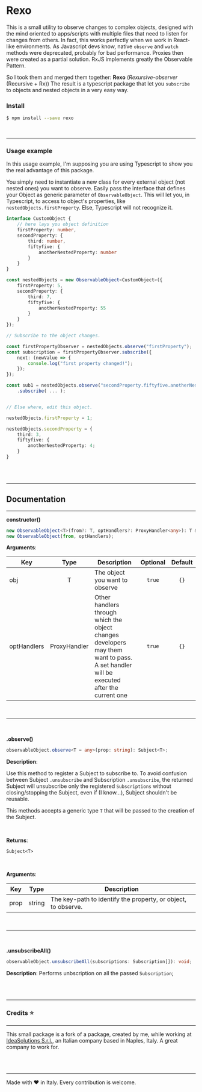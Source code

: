 # Rexo

This is a small utility to observe changes to complex objects, designed with the mind oriented to apps/scripts with multiple files that need to listen for changes from others.
In fact, this works perfectly when we work in React-like environments.
As Javascript devs know, native `observe` and `watch` methods were deprecated, probably for bad performance. Proxies then were created as a partial solution. RxJS implements greatly the Observable Pattern.

So I took them and merged them together: **Rexo** (_Rexursive-observer_ (Recursive + Rx))
The result is a typescript package that let you `subscribe` to objects and nested objects in a very easy way.


### Install

```sh
$ npm install --save rexo
```

<br>
<hr>

### Usage example


In this usage example, I'm supposing you are using Typescript to show you the real advantage of this package.

You simply need to instantiate a new class for every external object (not nested ones) you want to observe. Easily pass the interface that defines your Object as generic parameter of `ObservableObject`. This will let you, in Typescript, to access to object's properties, like
`nestedObjects.firstProperty`. Else, Typescript will not recognize it.

```typescript
interface CustomObject {
	// here lays you object definition
	firstProperty: number,
	secondProperty: {
		third: number,
		fiftyfive: {
			anotherNestedProperty: number
		}
	}
}

const nestedObjects = new ObservableObject<CustomObject>({
	firstProperty: 5,
	secondProperty: {
		third: 7,
		fiftyfive: {
			anotherNestedProperty: 55
		}
	}
});

// Subscribe to the object changes.

const firstPropertyObserver = nestedObjects.observe("firstProperty");
const subscription = firstPropertyObserver.subscribe({
	next: (newValue => {
		console.log("first property changed!");
	});
});

const sub1 = nestedObjects.observe("secondProperty.fiftyfive.anotherNestedProperty")
	.subscribe( ... );


// Else where, edit this object.

nestedObjects.firstProperty = 1;

nestedObjects.secondProperty = {
	third: 3,
	fiftyfive: {
		anotherNestedProperty: 4;
	}
}
```

<br>
<br>

___

## Documentation
___

**constructor()**

```typescript
new ObservableObject<T>(from?: T, optHandlers?: ProxyHandler<any>): T & ObservableObject<T>;
new ObservableObject(from, optHandlers);
```

**Arguments**:

| Key | Type | Description | Optional | Default |
|-----|:----:|-------------|:--------:|:-------:|
| obj | T    | The object you want to observe | `true` | `{}` |
| optHandlers | ProxyHandler<any> | Other handlers through which the object changes developers may them want to pass. A set handler will be executed after the current one | `true` | `{}` |

<br>

___

<br>

**.observe()**

```typescript
observableObject.observe<T = any>(prop: string): Subject<T>;
```

**Description**:

Use this method to register a Subject to subscribe to.
To avoid confusion between Subject `.unsubscribe` and Subscription `.unsubscribe`, the returned Subject will unsubscribe only the registered `Subscriptions` without closing/stopping the Subject, even if (I know...), Subject shouldn't be reusable.

This methods accepts a generic type `T` that will be passed to the creation of the Subject.

<br>

**Returns**:

`Subject<T>`

<br>

**Arguments**:

| Key  | Type | Description |
|------|:----:|-------------|
| prop |string| The key-path to identify the property, or object, to observe. |

<br>

___
<br>

**.unsubscribeAll()**

```typescript
observableObject.unsubscribeAll(subscriptions: Subscription[]): void;
```

**Description**:
Performs unbscription on all the passed `Subscription`;

<br>
<br>

___
### Credits ⭐
___
This small package is a fork of a package, created by me, while working at [IdeaSolutions S.r.l.](http://www.ideasolutions.it/), an Italian company based in Naples, Italy. A great company to work for.

<br>
<br>

___

Made with ❤ in Italy.
Every contribution is welcome.
